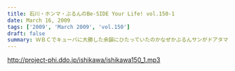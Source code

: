 ```yaml
---
title: 石川・ホンマ・ぶるんのBe-SIDE Your Life! vol.150-1
date: March 16, 2009
tags: ['2009', 'March 2009', 'vol.150']
draft: false
summary: ＷＢＣでキューバに大勝した余韻にひたっていたのかなぜかぶるんサンがドアタマいなかったりして・・・またもや出るのか悪魔の囁き・・・NAMAE
---
```


http://project-phi.ddo.jp/ishikawa/ishikawa150_1.mp3